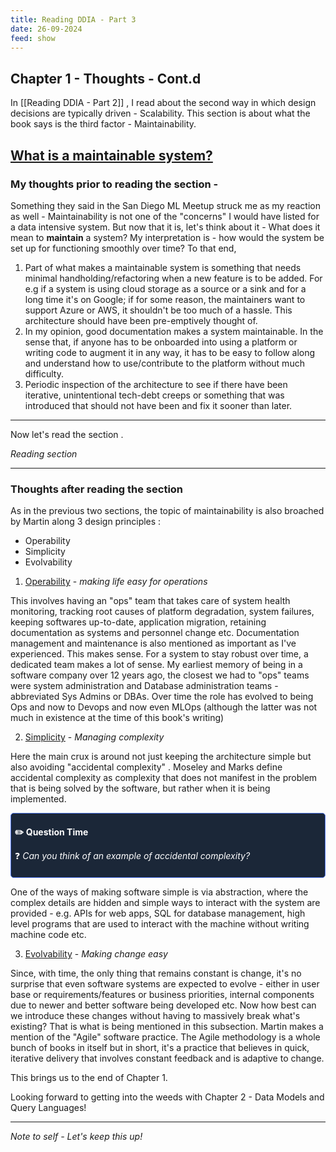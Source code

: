 ```yaml
---
title: Reading DDIA - Part 3
date: 26-09-2024
feed: show
---
```

## Chapter 1 - Thoughts - Cont.d 

In [[Reading DDIA - Part 2]] , I read about the second way in which design decisions are typically driven - Scalability.
This section is about what the book says is the third factor - Maintainability. 



## <u>What is a maintainable system?</u>

### My  thoughts prior to reading the section - 

Something they said in the San Diego ML Meetup struck me as my reaction as well - Maintainability is not one of the "concerns" I would have listed for a data intensive system.
But now that it is, let's think about it - 
What does it mean to **maintain** a system?
My interpretation is - how would the system be set up for functioning smoothly over time?
To that end, 
1. Part of what makes a maintainable system is something that needs minimal handholding/refactoring when a new feature is to be added. 
For e.g if a system is using cloud storage as a source or a sink and for a long time it's on Google; if for some reason, the maintainers want to support Azure or AWS, it shouldn't be too much of a hassle. This architecture should have been pre-emptively thought of. 
2. In my opinion, good documentation makes a system maintainable. In the sense that, if anyone has to be onboarded into using a platform or writing code to augment it in any way, it has to be easy to follow along and understand how to use/contribute to the platform without much difficulty. 
3. Periodic inspection of the architecture to see if there have been iterative, unintentional tech-debt creeps or something that was introduced that should not have been and fix it sooner than later. 

---

Now let's read the section .

*Reading section*

---

### Thoughts after reading the section

As in the previous two sections, the topic of maintainability is also broached by Martin along 3 design principles : 
- Operability
- Simplicity
- Evolvability

1) <u>Operability</u> - *making life easy for operations* 
 
This involves having an "ops" team that takes care of system health monitoring, tracking root causes of platform degradation, system failures, keeping softwares up-to-date, application migration, retaining documentation as systems and personnel change etc. 
   Documentation management and maintenance is also mentioned as important as I've experienced. 
   This makes sense. For a system to stay robust over time, a dedicated team makes a lot of sense. My earliest memory of being in a software company over 12 years ago, the closest we had to "ops" teams were system administration and Database administration teams - abbreviated Sys Admins or DBAs. Over time the role has evolved to being Ops and now to Devops and now even MLOps (although the latter was not much in existence at the time of this book's writing)
   
2)  <u>Simplicity</u> - *Managing complexity* 

Here the main crux is around not just keeping the architecture simple but also avoiding "accidental complexity" . Moseley and Marks define accidental complexity as complexity that does not manifest in the problem that is being solved by the software, but rather when it is being implemented. 


<div style="background-color:#1b2738; border: 0.5px solid #5078f0; padding: 6px; border-radius: 5px; color:white"> <p></p><p> <b> ✏️ Question Time</b> </p>  <p>❓ <em>Can you think of an example of accidental complexity?</em></p> <p></p></div>


One of the ways of making software simple is via abstraction, where the complex details are hidden and simple ways to interact with the system are provided - e.g. APIs for web apps, SQL for database management, high level programs that are used to interact with the machine without writing machine code  etc. 

3) <u>Evolvability</u> -  *Making change easy* 

 Since, with time, the only thing that remains constant is change, it's no surprise that even software systems are expected to evolve - either in user base or requirements/features or business priorities, internal components due to newer and better software being developed etc. Now how best can we introduce these changes without having to massively break what's existing? That is what is being mentioned in this subsection. Martin makes a mention of the "Agile" software practice. The Agile methodology is a whole bunch of books in itself but in short, it's a practice that believes in quick, iterative delivery that involves constant feedback and is adaptive to change. 

This brings us to the end of Chapter 1. 

Looking forward to getting into the weeds with Chapter 2 - Data Models and Query Languages!

---
*Note to self - Let's keep this up!*